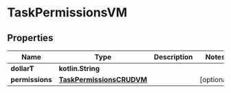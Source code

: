 
# TaskPermissionsVM

## Properties
Name | Type | Description | Notes
------------ | ------------- | ------------- | -------------
**dollarT** | **kotlin.String** |  | 
**permissions** | [**TaskPermissionsCRUDVM**](TaskPermissionsCRUDVM.md) |  |  [optional]



